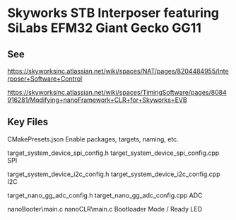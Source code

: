 # Skyworks STB Interposer featuring SiLabs EFM32 Giant Gecko GG11

## See
https://skyworksinc.atlassian.net/wiki/spaces/NAT/pages/8204484955/Interposer+Software+Control

https://skyworksinc.atlassian.net/wiki/spaces/TimingSoftware/pages/8084916281/Modifying+nanoFramework+CLR+for+Skyworks+EVB

## Key Files

CMakePresets.json
   Enable packages, targets, naming, etc.

target_system_device_spi_config.h
target_system_device_spi_config.cpp
   SPI

target_system_device_i2c_config.h
target_system_device_i2c_config.cpp
   I2C

target_nano_gg_adc_config.h
target_nano_gg_adc_config.cpp
   ADC

nanoBooter\main.c
nanoCLR\main.c
   Bootloader Mode / Ready LED

